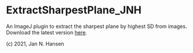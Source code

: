 # ExtractSharpestPlane_JNH
An ImageJ plugin to extract the sharpest plane by highest SD from images.
Download the latest version [here](https://github.com/hansenjn/ExtractSharpestPlane_JNH/releases/).

(c) 2021, Jan N. Hansen
